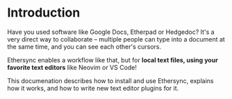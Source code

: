 # Introduction

Have you used software like Google Docs, Etherpad or Hedgedoc? It's a very direct way to collaborate – multiple people can type into a document at the same time, and you can see each other's cursors.

Ethersync enables a workflow like that, but for **local text files, using your favorite text editors** like Neovim or VS Code!

This documenation describes how to install and use Ethersync, explains how it works, and how to write new text editor plugins for it.

